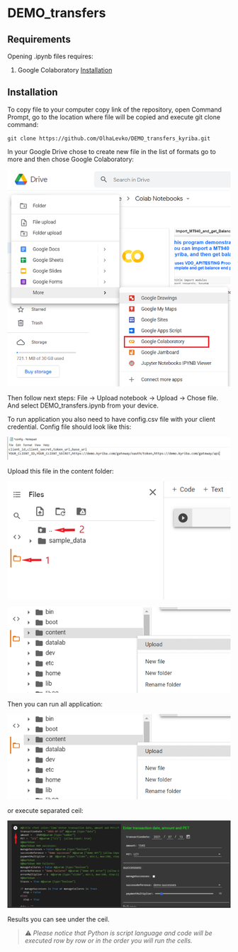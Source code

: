 # DEMO_transfers



## Requirements

Opening .ipynb files requires:
1. Google Colaboratory [Installation][1]

[1]: https://workspace.google.com/marketplace/app/colaboratory/1014160490159?pann=ogb


## Installation

To copy file to your computer copy link of the repository, open Command Prompt, go to the location where file will be copied and execute git clone command:

```shell
git clone https://github.com/OlhaLevko/DEMO_transfers_kyriba.git
```

In your Google Drive chose to create new file in the list of formats go to more and then chose Google Colaboratory: 

![colab.png](colab.png)


Then follow next steps: File -> Upload notebook -> Upload -> Chose file. And select DEMO_transfers.ipynb from your device.

To run application you also need to have config.csv file with your client credential. Config file should look like this:

![config.png](config.png)

Upload this file in the content folder:

![step1.png](step1.png)

![step2.png](step2.png)

Then you can run all application: 

![run.png](step2.png)

or execute separated ceil:

![ceil.png](ceil.png)

Results you can see under the ceil.

> ⚠️  _Please notice that Python is script language and code will be executed row by row or in the order you will run the cells._
